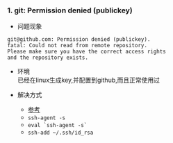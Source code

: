 ###  1. git: Permission denied (publickey)
- 问题现象  
```
git@github.com: Permission denied (publickey).
fatal: Could not read from remote repository.
Please make sure you have the correct access rights
and the repository exists.
```

- 环境  
  已经在linux生成key,并配置到github,而且正常使用过  
  
- 解决方式  
  - [参考](https://www.cnblogs.com/wmr95/p/7852832.html)  
  - `ssh-agent -s`  
  - `` eval `ssh-agent -s` ``  
  - `ssh-add ~/.ssh/id_rsa`  
